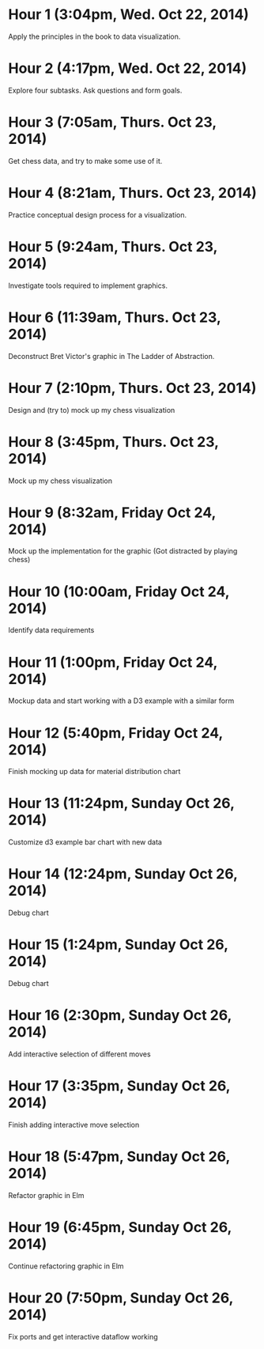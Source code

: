 # Hour 1 (3:04pm, Wed. Oct 22, 2014)
Apply the principles in the book to data visualization. 

# Hour 2 (4:17pm, Wed. Oct 22, 2014)
Explore four subtasks. Ask questions and form goals. 

# Hour 3 (7:05am, Thurs. Oct 23, 2014)
Get chess data, and try to make some use of it. 

# Hour 4 (8:21am, Thurs. Oct 23, 2014)
Practice conceptual design process for a visualization.

# Hour 5 (9:24am, Thurs. Oct 23, 2014)
Investigate tools required to implement graphics.

# Hour 6 (11:39am, Thurs. Oct 23, 2014)
Deconstruct Bret Victor's graphic in The Ladder of Abstraction.

# Hour 7 (2:10pm, Thurs. Oct 23, 2014)
Design and (try to) mock up my chess visualization

# Hour 8 (3:45pm, Thurs. Oct 23, 2014)
Mock up my chess visualization

# Hour 9 (8:32am, Friday Oct 24, 2014)
Mock up the implementation for the graphic (Got distracted by playing chess)

# Hour 10 (10:00am, Friday Oct 24, 2014)
Identify data requirements

# Hour 11 (1:00pm, Friday Oct 24, 2014)
Mockup data and start working with a D3 example with a similar form

# Hour 12 (5:40pm, Friday Oct 24, 2014)
Finish mocking up data for material distribution chart

# Hour 13 (11:24pm, Sunday Oct 26, 2014)
Customize d3 example bar chart with new data

# Hour 14 (12:24pm, Sunday Oct 26, 2014)
Debug chart

# Hour 15 (1:24pm, Sunday Oct 26, 2014)
Debug chart

# Hour 16 (2:30pm, Sunday Oct 26, 2014)
Add interactive selection of different moves

# Hour 17 (3:35pm, Sunday Oct 26, 2014)
Finish adding interactive move selection

# Hour 18 (5:47pm, Sunday Oct 26, 2014)
Refactor graphic in Elm

# Hour 19 (6:45pm, Sunday Oct 26, 2014)
Continue refactoring graphic in Elm

# Hour 20 (7:50pm, Sunday Oct 26, 2014)
Fix ports and get interactive dataflow working

